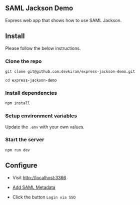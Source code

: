 ## SAML Jackson Demo

Express web app that shows how to use SAML Jackson.

## Install

Please follow the below instructions.

### Clone the repo

```
git clone git@github.com:devkiran/express-jackson-demo.git
```

```
cd express-jackson-demo
```

### Install dependencies

```
npm install
```

### Setup environment variables

Update the `.env` with your own values.

### Start the server

```
npm run dev
```

## Configure

- Visit [http://localhost:3366](http://localhost:3366)

- [Add SAML Metadata](http://localhost:3366/config/create)

- Click the button `Login via SSO`
